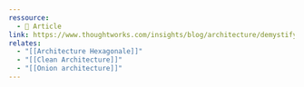 ```yaml
---
ressource:
  - 📰 Article
link: https://www.thoughtworks.com/insights/blog/architecture/demystify-software-architecture-patterns
relates:
  - "[[Architecture Hexagonale]]"
  - "[[Clean Architecture]]"
  - "[[Onion architecture]]"
---
```

